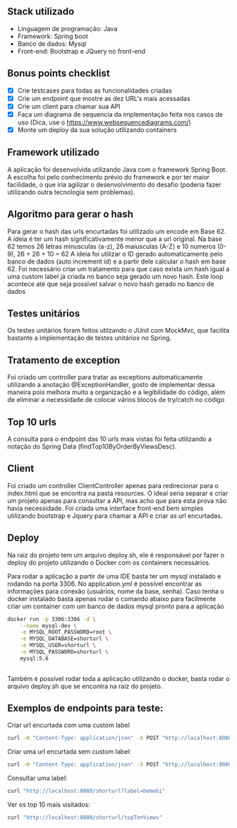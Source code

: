 ## Stack utilizado
* Linguagem de programação: Java
* Framework: Spring boot
* Banco de dados: Mysql
* Front-end: Bootstrap e JQuery no front-end

## Bonus points checklist
- [x] Crie testcases para todas as funcionalidades criadas
- [x] Crie um endpoint que mostre as dez URL's mais acessadas
- [x] Crie um client para chamar sua API
- [x] Faça um diagrama de sequencia da implementação feita nos casos de uso (Dica, use o https://www.websequencediagrams.com/)
- [x] Monte um deploy da sua solução utilizando containers

## Framework utilizado
A aplicação foi desenvolvida utilizando Java com o framework Spring Boot. A escolha foi pelo conhecimento prévio do framework e por ter maior facilidade, o que iria agilizar o desenvolvimento do desafio (poderia fazer utilizando outra tecnologia sem problemas).

## Algoritmo para gerar o hash
Para gerar o hash das urls encurtadas foi utilizado um encode em Base 62. A ideia é ter um hash significativamente menor que a url original.
Na base 62 temos 26 letras minusculas (a-z), 26 maiusculas (A-Z) e 10 numeros (0-9), 26 + 26 + 10 = 62
A ideia foi utilizar o ID gerado automaticamente pelo banco de dados (auto increment id) e a partir dele calcular o hash em base 62.
Foi necessário criar um tratamento para que caso exista um hash igual a uma custom label já criada no banco seja gerado um novo hash. Este loop acontece até que seja possível salvar o novo hash gerado no banco de dados

## Testes unitários
Os testes unitários foram feitos utilzando o JUnit com MockMvc, que facilita bastante a implementação de testes unitários no Spring.

## Tratamento de exception
Foi criado um controller para tratar as exceptions automaticamente utilizando a anotação @ExceptionHandler, gosto de implementar dessa maneira pois melhora muito a organização e a legibilidade do código, além de eliminar a necessidade de colocar vários blocos de try/catch no código

## Top 10 urls
A consulta para o endpoint das 10 urls mais vistas foi feita utilizando a notação do Spring Data (findTop10ByOrderByViewsDesc).

## Client
Foi criado um controller ClientController apenas para redirecionar para o index.html que se encontra na pasta resources. O ideal seria separar e criar um projeto apenas para consultar a API, mas acho que para esta prova não havia necessidade.
Foi criada uma interface front-end bem simples utilizando bootstrap e Jquery para chamar a API e criar as url encurtadas.

## Deploy
Na raiz do projeto tem um arquivo deploy.sh, ele é responsável por fazer o deploy do projeto utilizando o Docker com os containers necessários.

Para rodar a aplicação a partir de uma IDE basta ter um mysql instalado e rodando na porta 3306. No application.yml é possível encontrar as informações para conexão (usuários, nome da base, senha).
Caso tenha o docker instalado basta apenas rodar o comando abaixo para facilmente criar um container com um banco de dados mysql pronto para a aplicação

```sh
docker run -p 3306:3306 -d \
    --name mysql-dev \
    -e MYSQL_ROOT_PASSWORD=root \
    -e MYSQL_DATABASE=shorturl \
    -e MYSQL_USER=shorturl \
    -e MYSQL_PASSWORD=shorturl \
    mysql:5.6
    
```

Também é possível rodar toda a aplicação utilizando o docker, basta rodar o arquivo deploy.sh que se encontra na raiz do projeto.

## Exemplos de endpoints para teste:

Criar url encurtada com uma custom label

```sh
curl -H "Content-Type: application/json" -X POST "http://localhost:8080/shorturl?url=http://bemobi.com.br&custom_label=bemobi"
```

Criar uma url encurtada sem custom label:

```sh
curl -H "Content-Type: application/json" -X POST "http://localhost:8080/shorturl?url=http://bemobi.com.br"
```

Consultar uma label:

```sh
curl "http://localhost:8080/shorturl?label=bemobi"
```

Ver os top 10 mais visitados:

```sh
curl "http://localhost:8080/shorturl/topTenViews"
```


